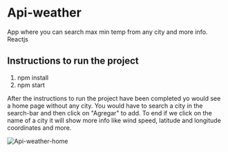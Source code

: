 # Api-weather
App where you can search max min temp from any city and more info. Reactjs  

## Instructions to run the project 

1) npm install 
2) npm start  

After the instructions to run the project have been completed yo would see a home page without any city.
You would have to search a city in the search-bar and then click on "Agregar" to add.
To end if we click on the name of a city it will show more info like wind speed,  latitude and longitude coordinates and more.

![Api-weather-home](https://user-images.githubusercontent.com/66705822/99187653-b3037e80-2736-11eb-8ec5-ac54f7a9bf6c.png)
